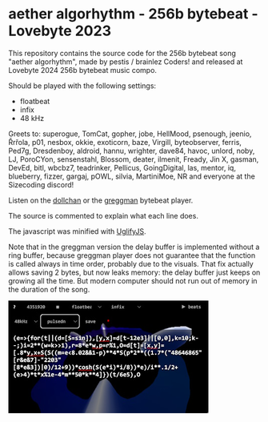 # aether algorhythm - 256b bytebeat - Lovebyte 2023

This repository contains the source code for the 256b bytebeat song "aether
algorhythm", made by pestis / brainlez Coders! and released at Lovebyte 2024
256b bytebeat music compo.

Should be played with the following settings:
- floatbeat
- infix
- 48 kHz

Greets to: superogue, TomCat, gopher, jobe, HellMood, psenough, jeenio, Řrřola,
p01, nesbox, okkie, exoticorn, baze, Virgill, byteobserver, ferris, Ped7g,
Dresdenboy, aldroid, hannu, wrighter, dave84, havoc, unlord, noby, LJ, PoroCYon,
sensenstahl, Blossom, deater, ilmenit, Fready, Jin X, gasman, DevEd, bitl,
wbcbz7, teadrinker, Pellicus, GoingDigital, las, mentor, iq, blueberry, fizzer,
gargaj, pOWL, silvia, MartiniMoe, NR and everyone at the Sizecoding discord!

Listen on the
[dollchan](https://dollchan.net/bytebeat/#v3b64JVDBboMwFPuXSEV5rwGSlNJsXTjuWmkcaQ60fdMQZSCIVKrSf1+qXSzZlm3JD3buL8TeGSdbPL77kftl4RdbOVHaqfkFUd3F7Oyl8iurNG3cslRSSCdaq+S+jeP94WU6W83iHjAxGALrkpecd5Y+TCJ1FKl4AMQMSz6gRuRcJTvkR5aZPMtNvj2yaowo2rn4yLSWm8ANUrRxsEhIlV6/AeC5n35CLWED2KQmKARpg5ioVK85FRmgx3mlKM6wQ9xKbMOmg8a+Jm+2LQoFYrShGW9isONKPYH7NKctiAMTbKq74UpftQ+HZEZKKVj3/87nta/9iWrPnn8)
or the
[greggman](https://greggman.com/downloads/examples/html5bytebeat/html5bytebeat.html#t=1&e=0&s=48000&v=pulsedn&bb=5d00000100fb0000000000000000141943a3e33e13a131d2d7b8d7492b38bac4bc906fe2cbac0a331c813aacaaaa3e591fe886d912280e00b0b69fa5fa7efa45cc5ac7a3da39430349fa7ff3d4e69f5c165650e7698c64937c1ea0897d86dcf398950b554338b1210cc13816f2e860dc9b497780f186758655b31588e023f7cc2f37efc82f2877a627374b8e7c2347feb7a68bc6fc63278769595cd5cfedd34c1b455b94b0ae336b4e16e598338a2120f7a344630990d5c619e32c8f974d60eab20dd1533419cb79652610410258445ba21f61e77af70b77c416845362b2c9fdbc4d5941d9991e7f06288b4b7290fed4c300)
bytebeat player.

The source is commented to explain what each line does.

The javascript was minified with
[UglifyJS](https://skalman.github.io/UglifyJS-online/).

Note that in the greggman version the delay buffer is implemented without a ring
buffer, because greggman player does not guarantee that the function is called
always in time order, probably due to the visuals. That fix actually allows
saving 2 bytes, but now leaks memory: the delay buffer just keeps on growing all
the time. But modern computer should not run out of memory in the duration of
the song.

![Screenshot](screenshot-225.jpg)
